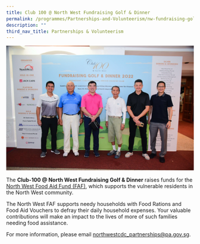 ```yaml
---
title: Club 100 @ North West Fundraising Golf & Dinner
permalink: /programmes/Partnerships-and-Volunteerism/nw-fundraising-golf/
description: ""
third_nav_title: Partnerships & Volunteerism
---
```

![](/images/Programmes/Partnership%20&%20Volunteerism/IMG%20(27).jpg)

The **Club-100 @ North West Fundraising Golf & Dinner** raises funds for the [North West Food Aid Fund (FAF)](https://northwest.cdc.gov.sg/programmes/assisting-the-needy/northwest-food-aid-fund), which supports the vulnerable residents in the North West community. 

The North West FAF supports needy households with Food Rations and Food Aid Vouchers to defray their daily household expenses. Your valuable contributions will make an impact to the lives of more of such families needing food assistance.

For more information, please email [northwestcdc\_partnerships@pa.gov.sg](mailto:northwestcdc_partnerships@pa.gov.sg).